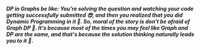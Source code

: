 ***DP in Graphs be like: You're solving the question and watching your code getting successfully submitted 😎, and then you realized that you did Dynamic Programming in it 🤪. So, moral of the story is don't be afraid of Graph DP 💪. It's because most of the times you may feel like Graph and DP are the same, and that's because the solution thinking naturally leads you to it 🧠.***
